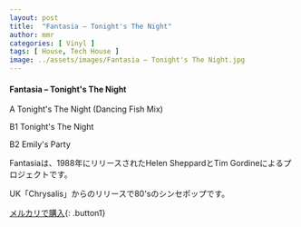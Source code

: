 ```yaml
---
layout: post
title:  "Fantasia – Tonight's The Night"
author: mmr
categories: [ Vinyl ]
tags: [ House, Tech House ]
image: ../assets/images/Fantasia – Tonight's The Night.jpg
---
```


#### Fantasia – Tonight's The Night

A  Tonight's The Night (Dancing Fish Mix)

B1  Tonight's The Night

B2  Emily's Party



Fantasiaは、1988年にリリースされたHelen SheppardとTim Gordineによるプロジェクトです。

UK「Chrysalis」からのリリースで80'sのシンセポップです。


[メルカリで購入](https://jp.mercari.com/item/m66329319879){: .button1}


